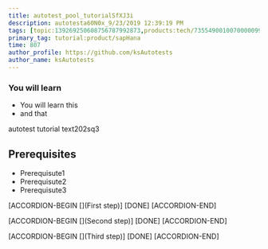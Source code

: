 ```yaml
---
title: autotest_pool_tutorialSfXJ3i
description: autotesta60N0x_9/23/2019 12:39:19 PM
tags: [topic:139269250608756787992873,products:tech/73554900100700000996,tutorial:experience/advanced]
primary_tag: tutorial:product/sapHana
time: 807
author_profile: https://github.com/ksAutotests
author_name: ksAutotests
---
```

### You will learn
- You will learn this
- and that

autotest tutorial text202sq3

## Prerequisites
- Prerequisute1
- Prerequisute2
- Prerequisute3

[ACCORDION-BEGIN [](First step)]
[DONE]
[ACCORDION-END]

[ACCORDION-BEGIN [](Second step)]
[DONE]
[ACCORDION-END]

[ACCORDION-BEGIN [](Third step)]
[DONE]
[ACCORDION-END]

